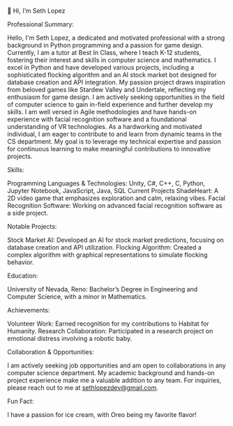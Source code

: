 👋 Hi, I’m Seth Lopez

Professional Summary:

Hello, I'm Seth Lopez, a dedicated and motivated professional with a strong background in Python programming and a passion for game design. Currently, I am a tutor at Best In Class, where I teach K-12 students, fostering their interest and skills in computer science and mathematics.
I excel in Python and have developed various projects, including a sophisticated flocking algorithm and an AI stock market bot designed for database creation and API integration. My passion project draws inspiration from beloved games like Stardew Valley and Undertale, reflecting my 
enthusiasm for game design.
I am actively seeking opportunities in the field of computer science to gain in-field experience and further develop my skills. I am well versed in Agile methodologies and have hands-on experience with facial recognition software and a foundational understanding of VR technologies.
As a hardworking and motivated individual, I am eager to contribute to and learn from dynamic teams in the CS department. My goal is to leverage my technical expertise and passion for continuous learning to make meaningful contributions to innovative projects.

Skills:

Programming Languages & Technologies: Unity, C#, C++, C, Python, Jupyter Notebook, JavaScript, Java, SQL
Current Projects
ShadeHeart: A 2D video game that emphasizes exploration and calm, relaxing vibes.
Facial Recognition Software: Working on advanced facial recognition software as a side project.

Notable Projects:

Stock Market AI: Developed an AI for stock market predictions, focusing on database creation and API utilization.
Flocking Algorithm: Created a complex algorithm with graphical representations to simulate flocking behavior.

Education:

University of Nevada, Reno: Bachelor’s Degree in Engineering and Computer Science, with a minor in Mathematics.

Achievements:

Volunteer Work: Earned recognition for my contributions to Habitat for Humanity.
Research Collaboration: Participated in a research project on emotional distress involving a robotic baby.

Collaboration & Opportunities:

I am actively seeking job opportunities and am open to collaborations in any computer science department. My academic background and hands-on project experience make me a valuable addition to any team. For inquiries, please reach out to me at sethlopezdev@gmail.com.

Fun Fact:

I have a passion for ice cream, with Oreo being my favorite flavor!
